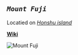## *`Mount Fuji`*

Locatied on  [*Honshu island*](https://en.wikipedia.org/wiki/Honshu)

[**Wiki**](https://en.wikipedia.org/wiki/Mount_Fuji)

![*Mount Fuji*](https://secure.i.telegraph.co.uk/multimedia/archive/02551/fuji_2551323b.jpg)
